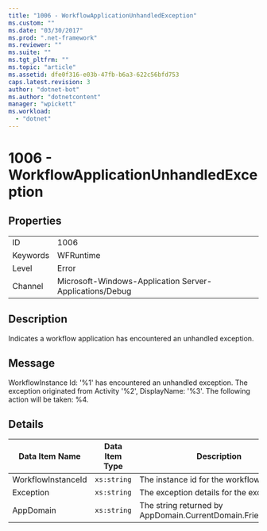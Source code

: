 ```yaml
---
title: "1006 - WorkflowApplicationUnhandledException"
ms.custom: ""
ms.date: "03/30/2017"
ms.prod: ".net-framework"
ms.reviewer: ""
ms.suite: ""
ms.tgt_pltfrm: ""
ms.topic: "article"
ms.assetid: dfe0f316-e03b-47fb-b6a3-622c56bfd753
caps.latest.revision: 3
author: "dotnet-bot"
ms.author: "dotnetcontent"
manager: "wpickett"
ms.workload: 
  - "dotnet"
---
```

# 1006 - WorkflowApplicationUnhandledException
## Properties  

|||  
|-|-|  
|ID|1006|  
|Keywords|WFRuntime|  
|Level|Error|  
|Channel|Microsoft-Windows-Application Server-Applications/Debug|  

## Description  
 Indicates a workflow application has encountered an unhandled exception.  

## Message  
 WorkflowInstance Id: '%1' has encountered an unhandled exception.  The exception originated from Activity '%2', DisplayName: '%3'.  The following action will be taken: %4.  

## Details  


|   Data Item Name   | Data Item Type |                         Description                          |
|--------------------|----------------|--------------------------------------------------------------|
| WorkflowInstanceId |  `xs:string`   |               The instance id for the workflow               |
|     Exception      |  `xs:string`   |           The exception details for the exception            |
|     AppDomain      |  `xs:string`   | The string returned by AppDomain.CurrentDomain.FriendlyName. |

